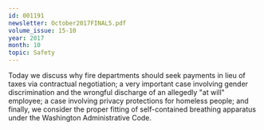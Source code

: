 ```yaml
---
id: 001191
newsletter: October2017FINAL5.pdf
volume_issue: 15-10
year: 2017
month: 10
topic: Safety
---
```


Today we discuss why fire departments should seek payments in lieu of taxes via contractual negotiation; a very important case involving gender discrimination and the wrongful discharge of an allegedly "at will" employee; a case involving privacy protections for homeless people; and finally, we consider the proper fitting of self-contained breathing apparatus under the Washington Administrative Code.